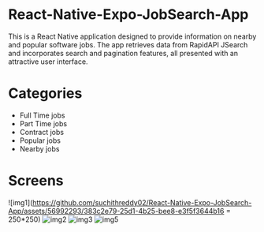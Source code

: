 # React-Native-Expo-JobSearch-App
This is a React Native application designed to provide information on nearby and popular software jobs. The app retrieves data from RapidAPI JSearch and incorporates search and pagination features, all presented with an attractive user interface.

# Categories
- Full Time jobs
- Part Time jobs
- Contract jobs
- Popular jobs
- Nearby jobs

# Screens


![img1](https://github.com/suchithreddy02/React-Native-Expo-JobSearch-App/assets/56992293/383c2e79-25d1-4b25-bee8-e3f5f3644b16 = 250*250)
![img2](https://github.com/suchithreddy02/React-Native-Expo-JobSearch-App/assets/56992293/19e5f74b-2cb6-4972-8d73-3e43b8aa3725)
![img3](https://github.com/suchithreddy02/React-Native-Expo-JobSearch-App/assets/56992293/28590e5b-834c-4703-83af-3411efdf4140)
![img5](https://github.com/suchithreddy02/React-Native-Expo-JobSearch-App/assets/56992293/5bb3deb4-85e3-4afe-9ccf-cabcfdce5faa)
